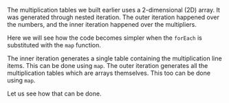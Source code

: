 The multiplication tables we built earlier uses a 2-dimensional (2D) array. It was generated through nested iteration. The outer iteration happened over the numbers, and the inner iteration happened over the multipliers.

Here we will see how the code becomes simpler when the `forEach` is substituted with the `map` function.

The inner iteration generates a single table containing the multiplication line items. This can be done using `map`. The outer iteration generates all the multiplication tables which are arrays themselves. This too can be done using `map`.

Let us see how that can be done.

